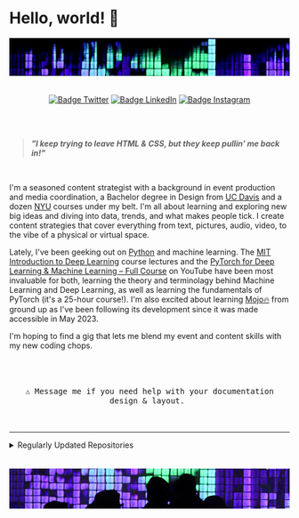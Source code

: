 # Hello, world! 👋


<img src="images/header.jpg" alt="Girl in a jacket">
<div align = center>
<br>

[![Badge Twitter]][Twitter]
[![Badge LinkedIn]][LinkedIn]
[![Badge Instagram]][Instagram]

[Badge Twitter]: https://img.shields.io/badge/Twitter-ilya0x-FFFFFF?color=FFFFFF&logo=X&logoColor=FFFFFF&labelColor=000000
[Twitter]: https://twitter.com/ilya0x
[Badge LinkedIn]: https://img.shields.io/badge/LinkedIn-Ilya_Podobedov-FFFFFF?color=FFFFFF&logo=LinkedIn&logoColor=FFFFFF&labelColor=0077B5
[LinkedIn]: https://www.linkedin.com/in/ilya0x
[Badge Instagram]: https://img.shields.io/badge/Instagram-ilya0x-FFFFFF?color=FFFFFF&logo=Instagram&logoColor=FFFFFF&labelColor=962fbf
[Instagram]: https://www.instagram.com/ilya0x/
</div>
<br>
<br>

> <b><i>"I keep trying to leave HTML & CSS, but they keep pullin' me back in!"</i></b>

<br>

I'm a seasoned content strategist with a background in event production and media coordination, a Bachelor degree in Design from [UC Davis](https://www.ucdavis.edu/) and a dozen [NYU](https://www.nyu.edu/) courses under my belt. I'm all about learning and exploring new big ideas and diving into data, trends, and what makes people tick.  I create content strategies that cover everything from text, pictures, audio, video, to the vibe of a physical or virtual space.

Lately, I've been geeking out on [Python](https://www.python.org/) and machine learning. The [MIT Introduction to Deep Learning](https://www.youtube.com/playlist?list=PLtBw6njQRU-rwp5__7C0oIVt26ZgjG9NI) course lectures and the [PyTorch for Deep Learning & Machine Learning – Full Course](https://youtu.be/V_xro1bcAuA?si=i7bEsZQGZZC7rO3B) on YouTube have been most invaluable for both, learning the theory and terminolagy behind Machine Learning and Deep Learning, as well as learning the fundamentals of PyTorch (it's a 25-hour course!). I'm also excited about learning [Mojo🔥](https://docs.modular.com/mojo/) from ground up as I've been following its development since it was made accessible in May 2023.

I'm hoping to find a gig that lets me blend my event and content skills with my new coding chops.
<br>
<br>

<div align = center>
<br>
<kbd> <br> ⚠ Message me if you need help with your documentation design & layout. <br> </kbd>

</div>

<br>

---
<details>
  
<summary>Regularly Updated Repositories</summary>

  - [My Favorite Visual Studio Code Extensions](https://github.com/ilya0x/My-Favorite-Visual-Studio-Code-Extensions)
  - [Templates and Snippets](https://github.com/ilya0x/Templates-and-Snippets) - Templates and snippets for Python, Mojo, HTML, CSS, SASS, and Markdown.
  - [All My Notes]() (coming soon...)

</details>
<br>

<div align = center>
<br>

<img src="images/footer.jpg" alt="Girl in a jacket">
</div>
